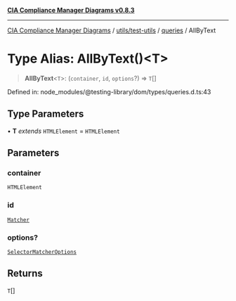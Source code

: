 [**CIA Compliance Manager Diagrams v0.8.3**](../../../../../README.md)

***

[CIA Compliance Manager Diagrams](../../../../../modules.md) / [utils/test-utils](../../../README.md) / [queries](../README.md) / AllByText

# Type Alias: AllByText()\<T\>

> **AllByText**\<`T`\>: (`container`, `id`, `options`?) => `T`[]

Defined in: node\_modules/@testing-library/dom/types/queries.d.ts:43

## Type Parameters

• **T** *extends* `HTMLElement` = `HTMLElement`

## Parameters

### container

`HTMLElement`

### id

[`Matcher`](../../../type-aliases/Matcher.md)

### options?

[`SelectorMatcherOptions`](../../queryHelpers/interfaces/SelectorMatcherOptions.md)

## Returns

`T`[]
